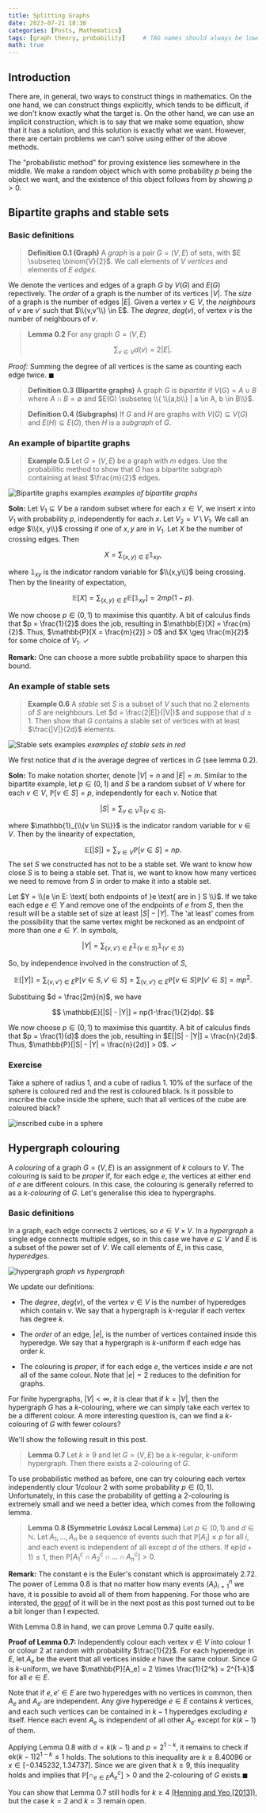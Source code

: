 ```yaml
---
title: Splitting Graphs
date: 2023-07-21 18:30
categories: [Posts, Mathematics]
tags: [graph theory, probability]     # TAG names should always be lowercase
math: true
---
```

## Introduction
There are, in general, two ways to construct things in mathematics. On the one hand, we can construct things explicitly, which tends to be difficult, if we don't know exactly what the target is. On the other hand, we can use an implicit construction, which is to say that we make some equation, show that it has a solution, and this solution is exactly what we want. However, there are certain problems we can't solve using either of the above methods.

The "probabilistic method" for proving existence lies somewhere in the middle. We make a random object which with some probability $p$ being the object we want, and the existence of this object follows from by showing $p>0$.

## Bipartite graphs and stable sets
### Basic definitions

>**Definition 0.1 (Graph)**
A *graph* is a pair $G = (V, E)$ of sets, with $E \subseteq \binom{V}{2}$. We call elements of $V$ *vertices* and elements of $E$ *edges*.

We denote the vertices and edges of a graph $G$ by $V(G)$ and $E(G)$ repectively.
The *order* of a graph is the number of its vertices $|V|$. 
The *size* of a graph is the number of edges $|E|$. Given a vertex $v \in V$, the *neighbours* of $v$ are $v'$ such that $\\{v,v'\\} \in E$. 
The *degree*, $deg(v)$, of vertex $v$ is the number of neighbours of $v$.

>**Lemma 0.2**
For any graph $G = (V,E)$
>
>$$
>    \sum_{v\in V} d(v) = 2|E|.
>$$

*Proof:*  Summing the degree of all vertices is the same as counting each edge twice. ◼

>**Definition 0.3 (Bipartite graphs)**
A graph $G$ is *bipartite* if $V(G) = A \cup B$ where $A\cap B = \emptyset$ and $E(G) \subseteq \\{ \\{a,b\\} | a \in A, b \in B\\}$.

>**Definition 0.4 (Subgraphs)**
If $G$ and $H$ are graphs with $V(G) \subseteq V(G)$ and $E(H) \subseteq E(G)$, then $H$ is a *subgraph* of $G$.

### An example of bipartite graphs
>**Example 0.5**
Let $G = (V, E)$ be a graph with $m$ edges. Use the probabilitic method to show that $G$ has a bipartite subgraph containing at least $\frac{m}{2}$ edges.

![Bipartite graphs examples](https://mathworld.wolfram.com/images/eps-svg/BipartiteGraph_1000.svg)
_examples of bipartite graphs_

**Soln:**
Let $V_1 \subseteq V$ be a random subset where for each $x \in V$, we insert $x$ into $V_1$ with probability $p$, independently for each $x$.
Let $V_2 = V \setminus V_1$. We call an edge $\\{x, y\\}$ crossing if one of $x, y$ are in $V_1$. Let $X$ be the number of crossing edges. Then

$$
    X = \sum_{\{x, y\} \in E} \mathbb{1}_{xy},
$$

where $\mathbb{1}_{xy}$ is the indicator random variable for $\\{x,y\\}$ being crossing. 
Then by the linearity of expectation,

$$
    \mathbb{E}[X] = \sum_{\{x, y\} \in E} \mathbb{E}[\mathbb{1}_{xy}] = 2mp(1-p).
$$

We now choose $p \in (0,1)$ to maximise this quantity. A bit of calculus finds that $p = \frac{1}{2}$ does the job, resulting in $\mathbb{E}[X] = \frac{m}{2}$. Thus, $\mathbb{P}[X = \frac{m}{2}] > 0$ and $X \geq \frac{m}{2}$ for some choice of $V_1$. ✓

**Remark:** One can choose a more subtle probability space to sharpen this bound.

### An example of stable sets
> **Example 0.6**
A *stable* set $S$ is a subset of $V$ such that no 2 elements of $S$ are neighbours.
Let $d = \frac{2|E|}{|V|}$ and suppose that $d \geq 1$. Then show that $G$ contains a stable set of vertices with at least $\frac{|V|}{2d}$ elements.

![Stable sets examples](https://mathworld.wolfram.com/images/eps-svg/IndependentSet_900.svg)
_examples of stable sets in red_

We first notice that $d$ is the average degree of vertices in $G$ (see lemma 0.2).

**Soln:**
To make notation shorter, denote $|V| = n$ and $|E| = m$.
Similar to the bipartite example, let $p \in (0,1)$ and $S$ be a random subset of $V$ where for each $v \in V$, $\mathbb{P}[v \in S] = p$, independently for each $v$.
Notice that 

$$
    |S| = \sum_{v \in V} \mathbb{1}_{\{v \in S\}}, 
$$

where $\mathbb{1}_{\\{v \in S\\}}$ is the indicator random variable for $v \in V$. 
Then by the linearity of expectation,

$$
    \mathbb{E}[|S|] = \sum_{v \in V} \mathbb{P}[v \in S] = np.
$$
The set $S$ we constructed has not to be a stable set. We want to know how close $S$ is to being a stable set. That is, we want to know how many vertices we need to remove from $S$ in order to make it into a stable set.

Let $Y = \\{e \in E: \text{ both endpoints of }e \text{ are in } S \\}$. 
If we take each edge $e \in Y$ and remove one of the endpoints of $e$ from $S$, then the result will be a stable set of size at least $|S| - |Y|$. The 'at least' comes from the possibility that the same vertex might be reckoned as an endpoint of more than one $e \in Y$.
In symbols,

$$
    |Y| = \sum_{\{v, v'\} \in E} \mathbb{1}_{\{v\in S\}} \mathbb{1}_{\{v' \in S\}}
$$

So, by independence involved in the construction of $S$,

$$
    \mathbb{E}[|Y|] = \sum_{\{v, v'\} \in E} \mathbb{P}[v\in S, v' \in S] = \sum_{\{v, v'\} \in E} \mathbb{P}[v\in S] \mathbb{P}[v' \in S] = mp^2.
$$

Substituing $d = \frac{2m}{n}$, we have

$$
    \mathbb{E}[|S| - |Y|] = np(1-\frac{1}{2}dp).
$$

We now choose $p \in (0,1)$ to maximise this quantity. 
A bit of calculus finds that $p = \frac{1}{d}$ does the job, resulting in $E[|S| - |Y|] = \frac{n}{2d}$. Thus, $\mathbb{P}[|S| - |Y| = \frac{n}{2d}] > 0$. ✓

### Exercise

Take a sphere of radius $1$, and a cube of radius $1$. $10\%$ of the surface of the sphere is coloured red and the rest is coloured black.
Is it possible to inscribe the cube inside the sphere, such that all vertices of the cube are coloured black?

![inscribed cube in a sphere](https://global.discourse-cdn.com/sketchup/original/3X/b/9/b9c64d9acc51392215633dde99bfec331c6159e8.png)

## Hypergraph colouring

A *colouring* of a graph $G =(V, E)$ is an assignment of $k$ colours to 
$V$. The colouring is said to be *proper* if, for each edge $e$, the vertices at either end of $e$ are different colours. In this case, the colouring is generally referred to as a *k-colouring* of $G$. Let's generalise this idea to hypergraphs.
### Basic definitions

In a graph, each edge connects 2 vertices, so $e \in V \times V$. In a *hypergraph* a single edge connects multiple edges, so in this case we have $e \subseteq V$ and $E$ is a subset of the power set of $V$. We call elements of $E$, in this case, *hyperedges*.

![hypergraph](https://www.angioi.com/assets/pics/hypergraphs/graph_vs_hypergraph.png)
_graph vs hypergraph_

We update our definitions:

- The *degree*, $deg(v)$, of the vertex $v \in V$ is the number of hyperedges which contain $v$. 
We say that a hypergraph is $k$-regular if each vertex has degree $k$.

- The *order* of an edge, $|e|$, is the number of vertices contained inside this hyperedge. 
We say that a hypergraph is $k$-uniform if each edge has order $k$.

- The colouring is *proper*, if for each edge *e*, the vertices inside $e$ are not all of the same colour.
Note that $|e| = 2$ reduces to the definition for graphs.

For finite hypergraphs, $|V| < \infty$, it is clear that if $k = |V|$, then the hypergraph $G$ has a $k$-colouring, where we can simply take each vertex to be a different colour. 
A more interesting question is, can we find a $k$-colouring of $G$ with fewer colours?

We'll show the following result in this post.
>**Lemma 0.7**
Let $k \geq 9$ and let $G = (V, E)$ be a $k$-regular, $k$-uniform hypergraph. Then there exists a $2$-colouring of $G$.

To use probabilistic method as before, one can try colouring each vertex independently clour 1/colour 2 with some probability $p \in (0,1)$. Unfortunately, in this case the probability of getting a $2$-colouring is extremely small and we need a better idea, which comes from the following lemma.

>**Lemma 0.8 (Symmetric Lovász Local Lemma)**
Let $p \in (0,1)$ and $d \in \mathbb{N}$. 
Let $A_1,..., A_n$ be a sequence of events such that $\mathbb{P}[A_i] \leq p$ for all $i$, and each event is independent of all except $d$ of the others.
If $\text{e}p(d + 1) \leq 1$, then $\mathbb{P}[A_1^c\cap A_2^c \cap ... \cap A_n^c] > 0$.

**Remark:** The constant $\text{e}$ is the Euler's constant which is approximately $2.72$.
The power of Lemma 0.8 is that no matter how many events $(A_i)_{i=1}^n$ we have, it is possible to avoid all of them from happening. For those who are intersted, the [proof](https://www.jupiterzw.com/posts/lovasz-local-lemma/#proof-of-lov%C3%A1sz-local-lemma) of it will be in the next post as this post turned out to be a bit longer than I expected.

With Lemma 0.8 in hand, we can prove Lemma 0.7 quite easily.

**Proof of Lemma 0.7:**
Independently colour each vertex $v \in V$ into colour 1 or colour 2 at random with probability $\frac{1}{2}$.
For each hyperedge in $E$, let $A_e$ be the event that all vertices inside $e$ have the same colour. 
Since $G$ is $k$-uniform, we have $\mathbb{P}[A_e] = 2 \times \frac{1}{2^k} = 2^{1-k}$ for all $e \in E$.

Note that if $e, e' \in E$ are two hyperedges with no vertices in common, then $A_e$ and $A_{e'}$ are independent. 
Any give hyperedge $e \in E$ contains $k$ vertices, and each such vertices can be contained in $k-1$ hyperedges excluding $e$ itself. Hence each event $A_e$ is independent of all other $A_{e'}$ except for $k(k-1)$ of them.

Applying Lemma 0.8 with $d = k(k-1)$ and $p = 2^{1-k}$, it remains to check if $\text{e}k(k-1)2^{1-k} \leq 1$ holds. The solutions to this inequality are $k \geq 8.40096$ or $x \in [-0.145232, 1.34737]$. Since we are given that $k \geq 9$, this inequality holds and implies that $\mathbb{P}[\cap_{e\in E}A^c_e] > 0$ and the $2$-colouring of $G$ exists.◼

You can show that Lemma 0.7 still hodls for $k \geq 4$ [(Henning and Yeo [2013])](https://www.sciencedirect.com/science/article/pii/S0195669813000607), but the case $k = 2$ and $k = 3$ remain open.


